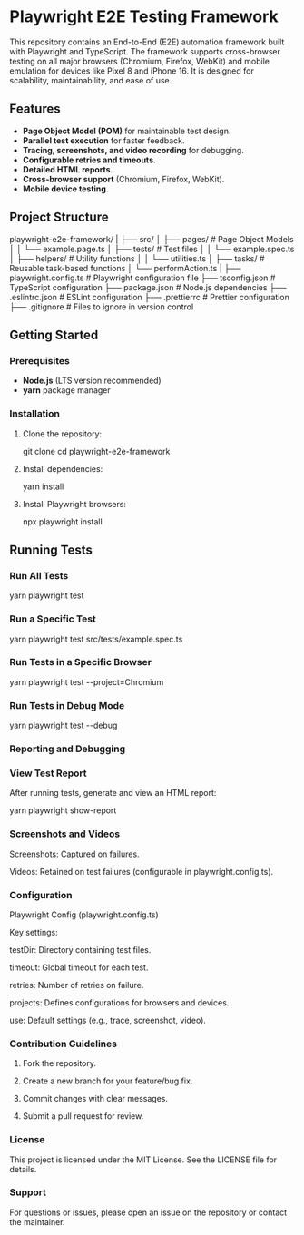 # Playwright E2E Testing Framework

This repository contains an End-to-End (E2E) automation framework built with Playwright and TypeScript. The framework supports cross-browser testing on all major browsers (Chromium, Firefox, WebKit) and mobile emulation for devices like Pixel 8 and iPhone 16. It is designed for scalability, maintainability, and ease of use.

## Features

- **Page Object Model (POM)** for maintainable test design.
- **Parallel test execution** for faster feedback.
- **Tracing, screenshots, and video recording** for debugging.
- **Configurable retries and timeouts**.
- **Detailed HTML reports**.
- **Cross-browser support** (Chromium, Firefox, WebKit).
- **Mobile device testing**.

## Project Structure

playwright-e2e-framework/
|
├── src/
│   ├── pages/                # Page Object Models
│   │   └── example.page.ts
│   ├── tests/                # Test files
│   │   └── example.spec.ts
│   ├── helpers/              # Utility functions
│   │   └── utilities.ts
│   ├── tasks/                # Reusable task-based functions
│       └── performAction.ts
|
├── playwright.config.ts      # Playwright configuration file
├── tsconfig.json             # TypeScript configuration
├── package.json              # Node.js dependencies
├── .eslintrc.json            # ESLint configuration
├── .prettierrc               # Prettier configuration
├── .gitignore                # Files to ignore in version control



## Getting Started

### Prerequisites

- **Node.js** (LTS version recommended)
- **yarn** package manager

### Installation

1. Clone the repository:

    git clone <repository-url>
    cd playwright-e2e-framework

2. Install dependencies:

    yarn install

3. Install Playwright browsers:

    npx playwright install

## Running Tests

### Run All Tests

yarn playwright test

### Run a Specific Test

yarn playwright test src/tests/example.spec.ts

### Run Tests in a Specific Browser

yarn playwright test --project=Chromium

### Run Tests in Debug Mode

yarn playwright test --debug

### Reporting and Debugging

### View Test Report

After running tests, generate and view an HTML report:

yarn playwright show-report

### Screenshots and Videos

Screenshots: Captured on failures.

Videos: Retained on test failures (configurable in playwright.config.ts).


### Configuration

Playwright Config (playwright.config.ts)

Key settings:

testDir: Directory containing test files.

timeout: Global timeout for each test.

retries: Number of retries on failure.

projects: Defines configurations for browsers and devices.

use: Default settings (e.g., trace, screenshot, video).

### Contribution Guidelines

1. Fork the repository.

2. Create a new branch for your feature/bug fix.

3. Commit changes with clear messages.

4. Submit a pull request for review.

### License

This project is licensed under the MIT License. See the LICENSE file for details.

### Support

For questions or issues, please open an issue on the repository or contact the maintainer.
